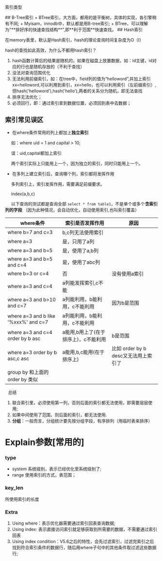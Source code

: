 <p>索引类型</p>
## B-Tree索引
+ BTree索引，大方面，都用的是平衡树，具体的实现，各引擎稍有不同;
+ Myisam，innodb中，默认都是用B-tree索引;
+ BTree，可以理解为"**排好序的快速查找结构**",即**利于范围**快速查找。
## Hash索引
<p>在memory表里，默认是Hash索引，hash的理论查询时间复杂度为O（I）</p>
<p>hash的查找如此高效，为什么不都用hash索引？</p>

1. hash函数计算后的结果是随机的，如果在磁盘上放置数据，如：id主键，id对应的行也是随机存放的（不利于查找）
2. 没法对查询范围优化
3. 无法利用前缀索引，如：在tree中，field列的值为“helloword”,并加上索引xx=helloword,可以利用到索引，xx=hello，也可以利用索引（左前缀索引）,
   但hash('helloword'),hash('hello'),两者的关系分为随机，即无法查找
4. 排序无法优化；
5. 必须回行，即：通过索引拿到数据位置，必须回到表中去数据；
## 索引常见误区
- 在where条件常用的列上都加上**独立索引**
<p style="text-indent:20px;">如：where uid = 1 and capital > 10;</p>
<p style="text-indent:20px;">误：uid,capital都加上索引</p>
<p style="text-indent:20px;">两个索引实际上只能用上一个，因为独立的索引，同时只能用上一个。</p>

- 在多列上建立索引后，查询哪个列，索引都将发挥作用
<p style="text-indent:20px;">多列索引上，索引发挥作用，需要满足前缀要求。</p>
<p style="text-indent:20px;">index(a,b,c)</p>
<p style="text-indent:20px;">以下查询的测试都是查询全部
    <code class="sql">select * from table1</code>，不是单个或多个<strong>含索引列的字段</strong>
（因为此种情况，会自动优化，自动使用索引,也叫索引覆盖）
</p>

|where条件|索引是否发挥作用|原因|
|---|---|---|
|where b=7 and c=3|b,c列无法使用索引||
|where a=3|是，只用了a列||
|where a=3 and b=5|是，使用了a,b列||
|where a=3 and b=5 and c=4|是，使用了abc列||
|where b=3 or c=4|否|没有使用a索引|
|where a=3 and c=4|a列能发挥索引,c不能|
|where a=3 and b>10 and c=7|a列能利用，b能利用，c不能利用|因为b是范围|
|where a=3 and b like '%xxx%' and c=7|a列能利用，b能利用，c不能利用|
|where a=3 and c=4 order by b asc|a能用,b用上了(在于排序上)，c不能利用|b是范围|
|where a=3 order by b asc,c asc|a能用,b,c能用(在于排序上)|比如 order by b desc又无法用上索引了|
|group by 和上面的order by 类似|

<p style="padding-left:10px;">总结</p>

1. 联合索引里，必须使用第一列，否则后面的索引都无法使用，即需要层层使用;
2. 如果中间使用了范围，则后面的索引，都无法使用.
3. **分组**：一般而言，分组统计要先按分组字段，有序排列（用临时表来排序）



# Explain参数[常用的]
### type
- system 系统级别，表示已经优化至系统级别了;
- range 使用索引的方式，表范围；
### key_len
<p>所使用索引的长度</p>

### Extra
1. Using where：表示优化器需要通过索引回表查询数据;
2. Using index: 表示直接访问索引就足够获取到所需要的数据，不需要通过索引回表
3. Using index condition：V5.6之后的特性，会先过滤索引，过滤完索引之后找到符合索引条件的数据行，随后用where子句中的其他条件取过滤这些数据行;


